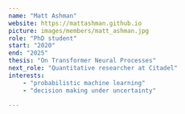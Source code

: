 ```yaml
---
name: "Matt Ashman"
website: https://mattashman.github.io 
picture: images/members/matt_ashman.jpg
role: "PhD student"
start: "2020"
end: "2025"
thesis: "On Transformer Neural Processes"
next_role: "Quantitative researcher at Citadel"
interests:
    - "probabilistic machine learning"
    - "decision making under uncertainty"
    
---
```

